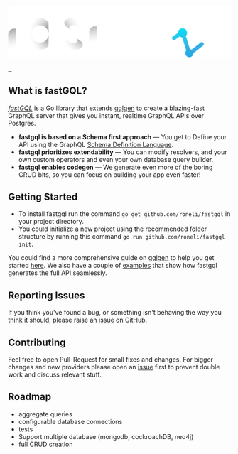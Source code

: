 

![fastgql](./docs/assets/icons/logo.svg)


<div style="align-content: center ">

  <a aria-label="License" href="https://github.com/roneli/fastgql/license.md">
    <img alt="" src="https://img.shields.io/npm/l/next.svg?style=for-the-badge&labelColor=000000">
  </a>
  <a aria-label="lint" href="https://github.com/roneli/fastgql/workflows/Lint/badge.svg">
      <img alt="" src="https://img.shields.io/github/workflow/status/roneli/fastgql/Lint?style=for-the-badge&labelColor=000000">
  </a>  
   <a aria-label="read the docs" href="https://fastgql.com">
        <img alt="" src="https://img.shields.io/website?down_color=red&down_message=down&label=docs&style=for-the-badge&up_color=green&up_message=available&url=https%3A%2F%2Ffastgql.com%2Fgetting-started%2F&labelColor=000000">
   </a>
</div>




## What is fastGQL?

[*fastGQL*](https://github.com/roneli/fastgql) is a Go library that extends [gqlgen](https://github.com/99designs/gqlgen) to create a blazing-fast GraphQL server that gives you instant, 
realtime GraphQL APIs over Postgres.

- **fastgql is based on a Schema first approach** — You get to Define your API using the GraphQL [Schema Definition Language](http://graphql.org/learn/schema/).
- **fastgql prioritizes extendability** — You can modify resolvers, and your own custom operators and even your own database query builder.
- **fastgql enables codegen** — We generate even more of the boring CRUD bits, so you can focus on building your app even faster!


## Getting Started
- To install fastgql run the command `go get github.com/roneli/fastgql` in your project directory.<br/> 
- You could initialize a new project using the recommended folder structure by running this command `go run github.com/roneli/fastgql init`.

You could find a more comprehensive guide on [gqlgen](https://github.com/99designs/gqlgen) to help you get started [here](https://gqlgen.com/getting-started/).
We also have a couple of  [examples](https://github.com/roneli/fastgql/tree/master/example) that show how fastgql generates the full API seamlessly.

## Reporting Issues

If you think you've found a bug, or something isn't behaving the way you think it should, please raise an [issue](https://github.com/roneli/fastgql/issues) on GitHub.

## Contributing
Feel free to open Pull-Request for small fixes and changes. For bigger changes and new providers please open an [issue](https://github.com/roneli/fastgql/issues) first to prevent double work and discuss relevant stuff.

## Roadmap

- aggregate queries
- configurable database connections
- tests
- Support multiple database (mongodb, cockroachDB, neo4j)
- full CRUD creation

